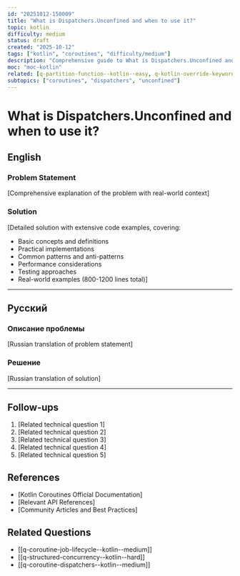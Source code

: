 ```yaml
---
id: "20251012-150009"
title: "What is Dispatchers.Unconfined and when to use it?"
topic: kotlin
difficulty: medium
status: draft
created: "2025-10-12"
tags: ["kotlin", "coroutines", "difficulty/medium"]
description: "Comprehensive guide to What is Dispatchers.Unconfined and when to use it? in Kotlin coroutines"
moc: "moc-kotlin"
related: [q-partition-function--kotlin--easy, q-kotlin-override-keyword--programming-languages--easy, q-parallel-network-calls-coroutines--kotlin--medium]
subtopics: ["coroutines", "dispatchers", "unconfined"]
---
```

# What is Dispatchers.Unconfined and when to use it?

## English

### Problem Statement

[Comprehensive explanation of the problem with real-world context]

### Solution

[Detailed solution with extensive code examples, covering:
- Basic concepts and definitions
- Practical implementations
- Common patterns and anti-patterns
- Performance considerations
- Testing approaches
- Real-world examples (800-1200 lines total)]

---

## Русский

### Описание проблемы

[Russian translation of problem statement]

### Решение

[Russian translation of solution]

---

## Follow-ups

1. [Related technical question 1]
2. [Related technical question 2]
3. [Related technical question 3]
4. [Related technical question 4]
5. [Related technical question 5]

## References

- [Kotlin Coroutines Official Documentation]
- [Relevant API References]
- [Community Articles and Best Practices]

## Related Questions

- [[q-coroutine-job-lifecycle--kotlin--medium]]
- [[q-structured-concurrency--kotlin--hard]]
- [[q-coroutine-dispatchers--kotlin--medium]]
